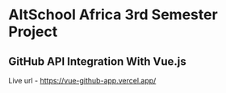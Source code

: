 # AltSchool Africa 3rd Semester Project
## GitHub API Integration With Vue.js

Live url - https://vue-github-app.vercel.app/
